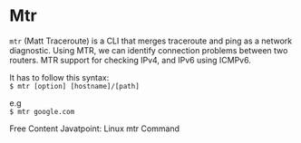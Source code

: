 # Mtr
`mtr` (Matt Traceroute) is a CLI that merges traceroute and ping as a network diagnostic. Using MTR, we can identify connection problems between two routers. MTR support for checking IPv4, and IPv6 using ICMPv6.

It has to follow this syntax:  
`$ mtr [option] [hostname]/[path]`

e.g  
`$ mtr google.com`

<ResourceGroupTitle>Free Content</ResourceGroupTitle>
<BadgeLink colorScheme='yellow' badgeText='Read' href='https://www.javatpoint.com/linux-mtr'>Javatpoint: Linux mtr Command</BadgeLink>